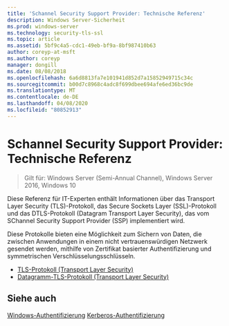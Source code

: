 ```yaml
---
title: 'Schannel Security Support Provider: Technische Referenz'
description: Windows Server-Sicherheit
ms.prod: windows-server
ms.technology: security-tls-ssl
ms.topic: article
ms.assetid: 5bf9c4a5-cdc1-49eb-bf9a-8bf987410b63
author: coreyp-at-msft
ms.author: coreyp
manager: dongill
ms.date: 08/08/2018
ms.openlocfilehash: 6a6d8813fa7e101941d852d7a15852949715c34c
ms.sourcegitcommit: b00d7c8968c4adc8f699dbee694afe6ed36bc9de
ms.translationtype: MT
ms.contentlocale: de-DE
ms.lasthandoff: 04/08/2020
ms.locfileid: "80852913"
---
```

# <a name="schannel-security-support-provider-technical-reference"></a>Schannel Security Support Provider: Technische Referenz

>Gilt für: Windows Server (Semi-Annual Channel), Windows Server 2016, Windows 10

Diese Referenz für IT-Experten enthält Informationen über das Transport Layer Security (TLS)-Protokoll, das Secure Sockets Layer (SSL)-Protokoll und das DTLS-Protokoll (Datagram Transport Layer Security), das vom SChannel Security Support Provider (SSP) implementiert wird.

Diese Protokolle bieten eine Möglichkeit zum Sichern von Daten, die zwischen Anwendungen in einem nicht vertrauenswürdigen Netzwerk gesendet werden, mithilfe von Zertifikat basierter Authentifizierung und symmetrischen Verschlüsselungsschlüsseln.

- [TLS-Protokoll (Transport Layer Security)](transport-layer-security-protocol.md)
- [Datagramm-TLS-Protokoll (Transport Layer Security)](datagram-transport-layer-security-protocol.md)

## <a name="see-also"></a>Siehe auch
[Windows-Authentifizierung](../windows-authentication/windows-authentication-overview.md)
[Kerberos-Authentifizierung](../kerberos/kerberos-authentication-overview.md)


